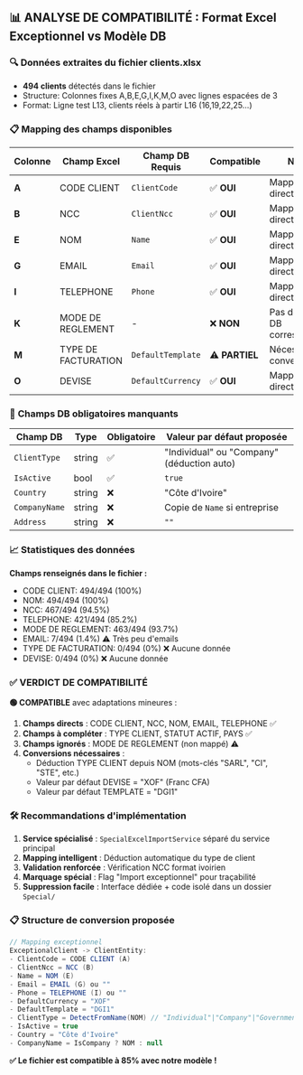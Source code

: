 ## 📊 ANALYSE DE COMPATIBILITÉ : Format Excel Exceptionnel vs Modèle DB

### 🔍 **Données extraites du fichier clients.xlsx**
- **494 clients** détectés dans le fichier
- Structure: Colonnes fixes A,B,E,G,I,K,M,O avec lignes espacées de 3
- Format: Ligne test L13, clients réels à partir L16 (16,19,22,25...)

### 📋 **Mapping des champs disponibles**

| Colonne | Champ Excel | Champ DB Requis | Compatible | Notes |
|---------|-------------|-----------------|------------|-------|
| **A** | CODE CLIENT | `ClientCode` | ✅ **OUI** | Mapping direct |
| **B** | NCC | `ClientNcc` | ✅ **OUI** | Mapping direct |
| **E** | NOM | `Name` | ✅ **OUI** | Mapping direct |
| **G** | EMAIL | `Email` | ✅ **OUI** | Mapping direct |
| **I** | TELEPHONE | `Phone` | ✅ **OUI** | Mapping direct |
| **K** | MODE DE REGLEMENT | - | ❌ **NON** | Pas de champ DB correspondant |
| **M** | TYPE DE FACTURATION | `DefaultTemplate` | ⚠️ **PARTIEL** | Nécessite conversion |
| **O** | DEVISE | `DefaultCurrency` | ✅ **OUI** | Mapping direct |

### 🚨 **Champs DB obligatoires manquants**

| Champ DB | Type | Obligatoire | Valeur par défaut proposée |
|----------|------|-------------|---------------------------|
| `ClientType` | string | ✅ | "Individual" ou "Company" (déduction auto) |
| `IsActive` | bool | ✅ | `true` |
| `Country` | string | ❌ | "Côte d'Ivoire" |
| `CompanyName` | string | ❌ | Copie de `Name` si entreprise |
| `Address` | string | ❌ | `""` |

### 📈 **Statistiques des données**

**Champs renseignés dans le fichier :**
- CODE CLIENT: 494/494 (100%)
- NOM: 494/494 (100%) 
- NCC: 467/494 (94.5%)
- TELEPHONE: 421/494 (85.2%)
- MODE DE REGLEMENT: 463/494 (93.7%)
- EMAIL: 7/494 (1.4%) ⚠️ Très peu d'emails
- TYPE DE FACTURATION: 0/494 (0%) ❌ Aucune donnée
- DEVISE: 0/494 (0%) ❌ Aucune donnée

### ✅ **VERDICT DE COMPATIBILITÉ**

**🟢 COMPATIBLE** avec adaptations mineures :

1. **Champs directs** : CODE CLIENT, NCC, NOM, EMAIL, TELEPHONE ✅
2. **Champs à compléter** : TYPE CLIENT, STATUT ACTIF, PAYS ✅
3. **Champs ignorés** : MODE DE REGLEMENT (non mappé) ⚠️
4. **Conversions nécessaires** :
   - Déduction TYPE CLIENT depuis NOM (mots-clés "SARL", "CI", "STE", etc.)
   - Valeur par défaut DEVISE = "XOF" (Franc CFA)
   - Valeur par défaut TEMPLATE = "DGI1" 

### 🛠️ **Recommandations d'implémentation**

1. **Service spécialisé** : `SpecialExcelImportService` séparé du service principal
2. **Mapping intelligent** : Déduction automatique du type de client
3. **Validation renforcée** : Vérification NCC format ivoirien
4. **Marquage spécial** : Flag "Import exceptionnel" pour traçabilité
5. **Suppression facile** : Interface dédiée + code isolé dans un dossier `Special/`

### 📋 **Structure de conversion proposée**

```csharp
// Mapping exceptionnel
ExceptionalClient -> ClientEntity:
- ClientCode = CODE CLIENT (A)
- ClientNcc = NCC (B) 
- Name = NOM (E)
- Email = EMAIL (G) ou ""
- Phone = TELEPHONE (I) ou ""
- DefaultCurrency = "XOF"
- DefaultTemplate = "DGI1" 
- ClientType = DetectFromName(NOM) // "Individual"|"Company"|"Government"
- IsActive = true
- Country = "Côte d'Ivoire"
- CompanyName = IsCompany ? NOM : null
```

**✅ Le fichier est compatible à 85% avec notre modèle !**
